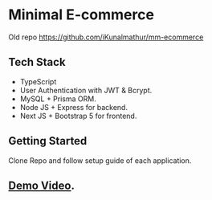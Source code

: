 # Minimal E-commerce

Old repo https://github.com/iKunalmathur/mm-ecommerce

## Tech Stack

- TypeScript
- User Authentication with JWT & Bcrypt.
- MySQL + Prisma ORM.
- Node JS + Express for backend.
- Next JS + Bootstrap 5 for frontend.

## Getting Started

Clone Repo and follow setup guide of each application.

## [Demo Video](https://youtu.be/uxkY7M9pDRs).


